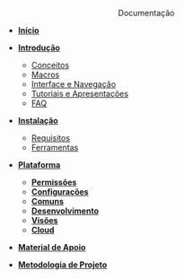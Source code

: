 <!-- docs/_sidebar.md -->

<p align="center" id="bas">
Documentação
</p>


- [<b>Início</b>](/)
- [<b>Introdução</b>](/Introducao/index.md)
  - [Conceitos](/Introducao/conceitos.md)
  - [Macros](/Introducao/macros.md)
  - [Interface e Navegação](/Introducao/interface.md)
  - [Tutoriais e Apresentações](/Introducao/tutorias.md)
  - [FAQ](/Introducao/faq.md)

- [<b>Instalação</b>](/Instalacao/index.md)
  - [Requisitos](/Instalacao/requisitos.md)
  - [Ferramentas](/Instalacao/ferramentas.md)

- [<b>Plataforma</b>](/Plataforma/index.md)
  - [<b>Permissões</b>](/Plataforma/Permissoes/index.md)
  - [<b>Configurações</b>](/Plataforma/Configuracoes/index.md)
  - [<b>Comuns</b>](/Plataforma/Comuns/index.md)
  - [<b>Desenvolvimento</b>](/Plataforma/Desenvolvimento/index.md)
  - [<b>Visões</b>](/Plataforma/Visoes/index.md)
  - [<b>Cloud</b>](/Plataforma/Cloud/index.md)


- [<b>Material de Apoio</b>](/MaterialDeApoio/index.md)

- [<b>Metodologia de Projeto</b>](/MetodologiaDeProjeto/index.md)


